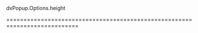 <!--id-->dxPopup.Options.height<!--/id-->
<!--merge--><!--/merge-->
===========================================================================
